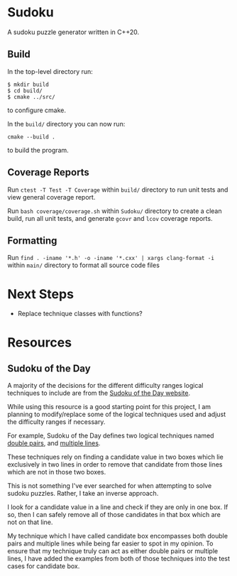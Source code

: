 # Sudoku

A sudoku puzzle generator written in C++20.

## Build

In the top-level directory run:
```
$ mkdir build
$ cd build/
$ cmake ../src/
```
to configure cmake.

In the `build/` directory you can now run:
```
cmake --build .
```
to build the program.

## Coverage Reports

Run `ctest -T Test -T Coverage` within `build/` directory to run unit tests and view general coverage report.

Run `bash coverage/coverage.sh` within `Sudoku/` directory to create a clean build, run all unit tests, and generate `gcovr` and `lcov` coverage reports.

## Formatting

Run `find . -iname '*.h' -o -iname '*.cxx' | xargs clang-format -i` within `main/` directory to format all source code files

# Next Steps

- Replace technique classes with functions?


# Resources

## Sudoku of the Day

A majority of the decisions for the different difficulty ranges logical techniques to include are from the [Sudoku of the Day website](https://www.sudokuoftheday.com).

While using this resource is a good starting point for this project, I am planning to modify/replace some of the logical techniques used and adjust the difficulty ranges if necessary. 

For example, Sudoku of the Day defines two logical techniques named [double pairs](https://www.sudokuoftheday.com/techniques/double-pairs), and [multiple lines](https://www.sudokuoftheday.com/techniques/multiple-lines). 

These techniques rely on finding a candidate value in two boxes which lie exclusively in two lines in order to remove that candidate from those lines which are not in those two boxes. 

This is not something I've ever searched for when attempting to solve sudoku puzzles. Rather, I take an inverse approach. 

I look for a candidate value in a line and check if they are only in one box. If so, then I can safely remove all of those candidates in that box which are not on that line.

My technique which I have called candidate box encompasses both double pairs and multiple lines while being far easier to spot in my opinion. To ensure that my technique truly can act as either double pairs or multiple lines, I have added the examples from both of those techniques into the test cases for candidate box.
